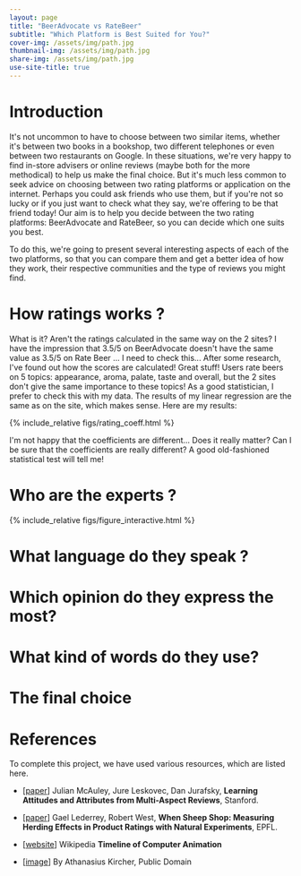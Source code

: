 ```yaml
---
layout: page
title: "BeerAdvocate vs RateBeer" 
subtitle: "Which Platform is Best Suited for You?"
cover-img: /assets/img/path.jpg
thumbnail-img: /assets/img/path.jpg
share-img: /assets/img/path.jpg
use-site-title: true
---
```


# Introduction
It's not uncommon to have to choose between two similar items, whether it's between two books in a bookshop, two different telephones or even between two restaurants on Google. In these situations, we're very happy to find in-store advisers or online reviews (maybe both for the more methodical) to help us make the final choice. But it's much less common to seek advice on choosing between two rating platforms or application on the internet. Perhaps you could ask friends who use them, but if you're not so lucky or if you just want to check what they say, we're offering to be that friend today! Our aim is to help you decide between the two rating platforms: BeerAdvocate and RateBeer, so you can decide which one suits you best. 

To do this, we're going to present several interesting aspects of each of the two platforms, so that you can compare them and get a better idea of how they work, their respective communities and the type of reviews you might find.

# How ratings works ?

What is it? Aren't the ratings calculated in the same way on the 2 sites? I have the impression that 3.5/5 on BeerAdvocate doesn't have the same value as 3.5/5 on Rate Beer ... I need to check this...
After some research, I've found out how the scores are calculated! Great stuff! Users rate beers on 5 topics: appearance, aroma, palate, taste and overall, but the 2 sites don't give the same importance to these topics! As a good statistician, I prefer to check this with my data. The results of my linear regression are the same as on the site, which makes sense. Here are my results: 

{% include_relative figs/rating_coeff.html %}

I'm not happy that the coefficients are different... Does it really matter? Can I be sure that the coefficients are really different? A good old-fashioned statistical test will tell me!  


# Who are the experts ?

{% include_relative figs/figure_interactive.html %}

# What language do they speak ?

# Which opinion do they express the most?

# What kind of words do they use?

# The final choice

# References

To complete this project, we have used various resources, which are listed here.

- [[paper][A]] Julian McAuley, Jure Leskovec, Dan Jurafsky, **Learning Attitudes and Attributes from Multi-Aspect Reviews**, Stanford.

- [[paper][B]] Gael Lederrey, Robert West, **When Sheep Shop: Measuring Herding Effects in Product Ratings with Natural Experiments**, EPFL.



- [[website][14]] Wikipedia **Timeline of Computer Animation**

- [[image][G]] By Athanasius Kircher, Public Domain

[A]: http://i.stanford.edu/~julian/pdfs/icdm2012.pdf
[B]: https://dlab.epfl.ch/people/west/pub/Lederrey-West_WWW-18.pdf

[14]: https://en.wikipedia.org/wiki/Timeline_of_computer_animation_in_film_and_television
[G]: https://commons.wikimedia.org/w/index.php?curid=52666213
